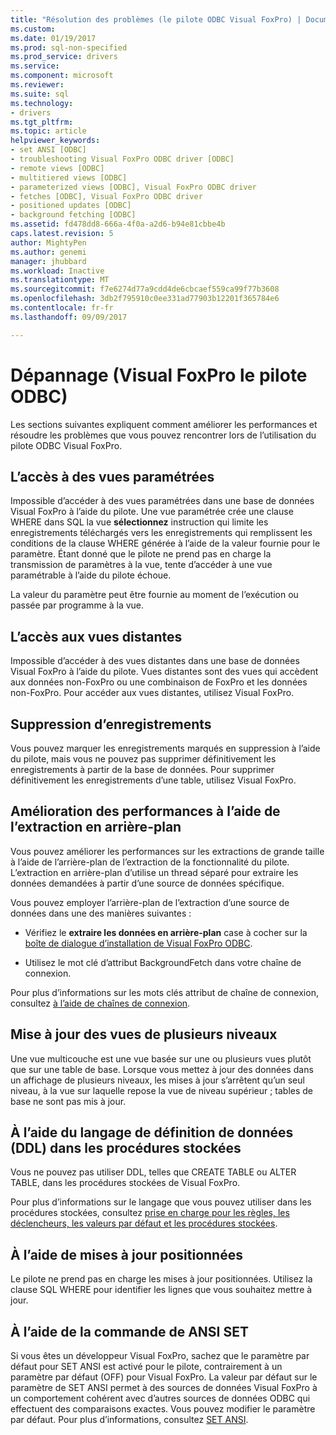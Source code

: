 ```yaml
---
title: "Résolution des problèmes (le pilote ODBC Visual FoxPro) | Documents Microsoft"
ms.custom: 
ms.date: 01/19/2017
ms.prod: sql-non-specified
ms.prod_service: drivers
ms.service: 
ms.component: microsoft
ms.reviewer: 
ms.suite: sql
ms.technology:
- drivers
ms.tgt_pltfrm: 
ms.topic: article
helpviewer_keywords:
- set ANSI [ODBC]
- troubleshooting Visual FoxPro ODBC driver [ODBC]
- remote views [ODBC]
- multitiered views [ODBC]
- parameterized views [ODBC], Visual FoxPro ODBC driver
- fetches [ODBC], Visual FoxPro ODBC driver
- positioned updates [ODBC]
- background fetching [ODBC]
ms.assetid: fd478dd8-666a-4f0a-a2d6-b94e81cbbe4b
caps.latest.revision: 5
author: MightyPen
ms.author: genemi
manager: jhubbard
ms.workload: Inactive
ms.translationtype: MT
ms.sourcegitcommit: f7e6274d77a9cdd4de6cbcaef559ca99f77b3608
ms.openlocfilehash: 3db2f795910c0ee331ad77903b12201f365784e6
ms.contentlocale: fr-fr
ms.lasthandoff: 09/09/2017

---
```

# <a name="troubleshooting-visual-foxpro-odbc-driver"></a>Dépannage (Visual FoxPro le pilote ODBC)
Les sections suivantes expliquent comment améliorer les performances et résoudre les problèmes que vous pouvez rencontrer lors de l’utilisation du pilote ODBC Visual FoxPro.  
  
## <a name="accessing-parameterized-views"></a>L’accès à des vues paramétrées  
 Impossible d’accéder à des vues paramétrées dans une base de données Visual FoxPro à l’aide du pilote. Une vue paramétrée crée une clause WHERE dans SQL la vue **sélectionnez** instruction qui limite les enregistrements téléchargés vers les enregistrements qui remplissent les conditions de la clause WHERE générée à l’aide de la valeur fournie pour le paramètre. Étant donné que le pilote ne prend pas en charge la transmission de paramètres à la vue, tente d’accéder à une vue paramétrable à l’aide du pilote échoue.  
  
 La valeur du paramètre peut être fournie au moment de l’exécution ou passée par programme à la vue.  
  
## <a name="accessing-remote-views"></a>L’accès aux vues distantes  
 Impossible d’accéder à des vues distantes dans une base de données Visual FoxPro à l’aide du pilote. Vues distantes sont des vues qui accèdent aux données non-FoxPro ou une combinaison de FoxPro et les données non-FoxPro. Pour accéder aux vues distantes, utilisez Visual FoxPro.  
  
## <a name="deleting-records"></a>Suppression d’enregistrements  
 Vous pouvez marquer les enregistrements marqués en suppression à l’aide du pilote, mais vous ne pouvez pas supprimer définitivement les enregistrements à partir de la base de données. Pour supprimer définitivement les enregistrements d’une table, utilisez Visual FoxPro.  
  
## <a name="increasing-performance-using-background-fetching"></a>Amélioration des performances à l’aide de l’extraction en arrière-plan  
 Vous pouvez améliorer les performances sur les extractions de grande taille à l’aide de l’arrière-plan de l’extraction de la fonctionnalité du pilote. L’extraction en arrière-plan d’utilise un thread séparé pour extraire les données demandées à partir d’une source de données spécifique.  
  
 Vous pouvez employer l’arrière-plan de l’extraction d’une source de données dans une des manières suivantes :  
  
-   Vérifiez le **extraire les données en arrière-plan** case à cocher sur la [boîte de dialogue d’installation de Visual FoxPro ODBC](../../odbc/microsoft/odbc-visual-foxpro-setup-dialog-box.md).  
  
-   Utilisez le mot clé d’attribut BackgroundFetch dans votre chaîne de connexion.  
  
 Pour plus d’informations sur les mots clés attribut de chaîne de connexion, consultez [à l’aide de chaînes de connexion](../../odbc/microsoft/using-connection-strings.md).  
  
## <a name="updating-multitiered-views"></a>Mise à jour des vues de plusieurs niveaux  
 Une vue multicouche est une vue basée sur une ou plusieurs vues plutôt que sur une table de base. Lorsque vous mettez à jour des données dans un affichage de plusieurs niveaux, les mises à jour s’arrêtent qu’un seul niveau, à la vue sur laquelle repose la vue de niveau supérieur ; tables de base ne sont pas mis à jour.  
  
## <a name="using-data-definition-language-ddl-in-stored-procedures"></a>À l’aide du langage de définition de données (DDL) dans les procédures stockées  
 Vous ne pouvez pas utiliser DDL, telles que CREATE TABLE ou ALTER TABLE, dans les procédures stockées de Visual FoxPro.  
  
 Pour plus d’informations sur le langage que vous pouvez utiliser dans les procédures stockées, consultez [prise en charge pour les règles, les déclencheurs, les valeurs par défaut et les procédures stockées](../../odbc/microsoft/support-rules-triggers-defaults-stored-procedures-visual-foxpro-odbc-driver.md).  
  
## <a name="using-positioned-updates"></a>À l’aide de mises à jour positionnées  
 Le pilote ne prend pas en charge les mises à jour positionnées. Utilisez la clause SQL WHERE pour identifier les lignes que vous souhaitez mettre à jour.  
  
## <a name="using-the-set-ansi-command"></a>À l’aide de la commande de ANSI SET  
 Si vous êtes un développeur Visual FoxPro, sachez que le paramètre par défaut pour SET ANSI est activé pour le pilote, contrairement à un paramètre par défaut (OFF) pour Visual FoxPro. La valeur par défaut sur le paramètre de SET ANSI permet à des sources de données Visual FoxPro à un comportement cohérent avec d’autres sources de données ODBC qui effectuent des comparaisons exactes. Vous pouvez modifier le paramètre par défaut. Pour plus d’informations, consultez [SET ANSI](../../odbc/microsoft/set-ansi-command.md).

